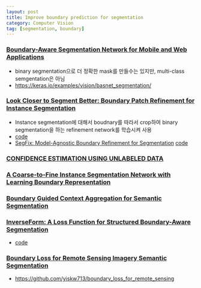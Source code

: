 ```yaml
---
layout: post
title: Improve boundary prediction for segmentation
category: Computer Vision
tag: [segmentation, boundary]
---
```


### [Boundary-Aware Segmentation Network for Mobile and Web Applications](https://arxiv.org/pdf/2101.04704)

- binary segmentation으로 더 정확한 mask를 만들수는 있지만, multi-class semgentation은 아님
- https://keras.io/examples/vision/basnet_segmentation/


### [Look Closer to Segment Better: Boundary Patch Refinement for Instance Segmentation](https://arxiv.org/pdf/2104.05239)

- Instance segmentation에 대해서 boudnary를 따라서 crop하여 binary segmentation을 하는 refinement network를 학습시켜 사용
- [code](https://github.com/chenhang98/BPR)
- [SegFix: Model-Agnostic Boundary Refinement for Segmentation](https://arxiv.org/pdf/2007.04269) [code](https://github.com/openseg-group/openseg.pytorch)


### [CONFIDENCE ESTIMATION USING UNLABELED DATA](https://arxiv.org/pdf/2307.10440)


### [A Coarse-to-Fine Instance Segmentation Network with Learning Boundary Representation](https://arxiv.org/pdf/2106.10213)


### [Boundary Guided Context Aggregation for Semantic Segmentation](https://www.bmvc2021-virtualconference.com/assets/papers/0091.pdf)

### [InverseForm: A Loss Function for Structured Boundary-Aware Segmentation](https://arxiv.org/pdf/2104.02745)

- [code](https://github.com/Qualcomm-AI-research/InverseForm)


### [Boundary Loss for Remote Sensing Imagery Semantic Segmentation](https://arxiv.org/pdf/1905.07852)

- https://github.com/yiskw713/boundary_loss_for_remote_sensing